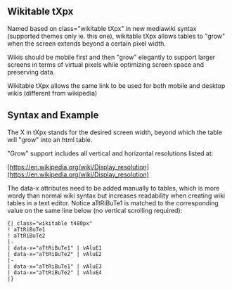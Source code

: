 Wikitable tXpx
--------------
Named based on class="wikitable tXpx" in new mediawiki syntax (supported themes only ie. this one), wikitable tXpx allows tables to "grow" when the screen extends beyond a certain pixel width.

Wikis should be mobile first and then "grow" elegantly to support larger screens in terms of virtual pixels while optimizing screen space and preserving data.

Wikitable tXpx allows the same link to be used for both mobile and desktop wikis (different from wikipedia)

Syntax and Example
------------------
The X in tXpx stands for the desired screen width, beyond which the table will "grow" into an html table.

"Grow" support includes all vertical and horizontal resolutions listed at:

[https://en.wikipedia.org/wiki/Display_resolution](https://en.wikipedia.org/wiki/Display_resolution)

The data-x attributes need to be added manually to tables, which is more wordy than normal wiki syntax but increases readability when creating wiki tables in a text editor. Notice aTtRiBuTe1 is matched to the corresponding value on the same line below (no vertical scrolling required):

```
{| class="wikitable t480px"
! aTtRiBuTe1
! aTtRiBuTe2
|-
| data-x="aTtRiBuTe1" | vAluE1
| data-x="aTtRiBuTe2" | vAluE2
|-
| data-x="aTtRiBuTe1" | vAluE3
| data-x="aTtRiBuTe2" | vAluE4
|}
```
